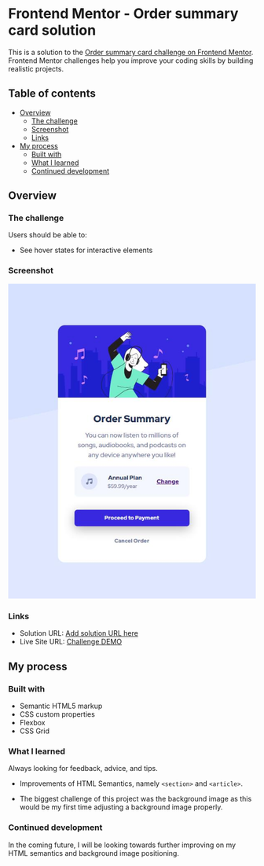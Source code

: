 # Frontend Mentor - Order summary card solution

This is a solution to the [Order summary card challenge on Frontend Mentor](https://www.frontendmentor.io/challenges/order-summary-component-QlPmajDUj). Frontend Mentor challenges help you improve your coding skills by building realistic projects.

## Table of contents

- [Overview](#overview)
  - [The challenge](#the-challenge)
  - [Screenshot](#screenshot)
  - [Links](#links)
- [My process](#my-process)
  - [Built with](#built-with)
  - [What I learned](#what-i-learned)
  - [Continued development](#continued-development)

## Overview

### The challenge

Users should be able to:

- See hover states for interactive elements

### Screenshot

![](images/completed.jpg)

### Links

- Solution URL: [Add solution URL here](https://your-solution-url.com)
- Live Site URL: [Challenge DEMO](https://pompoko-lab.github.io/order-summary-component/)

## My process

### Built with

- Semantic HTML5 markup
- CSS custom properties
- Flexbox
- CSS Grid

### What I learned

Always looking for feedback, advice, and tips.

- Improvements of HTML Semantics, namely `<section>` and `<article>`.

- The biggest challenge of this project was the background image as this would be my first time adjusting a background image properly.

### Continued development

In the coming future, I will be looking towards further improving on my HTML semantics and background image positioning.
